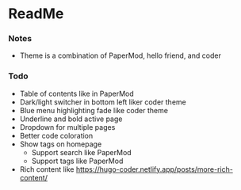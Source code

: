 # ReadMe

### Notes
 - Theme is a combination of PaperMod, hello friend, and coder

### Todo
 - Table of contents like in PaperMod
 - Dark/light switcher in bottom left liker coder theme
 - Blue menu highlighting fade like coder theme
 - Underline and bold active page
 - Dropdown for multiple pages
 - Better code coloration
 - Show tags on homepage
   - Support search like PaperMod
   - Support tags like PaperMod
 - Rich content like https://hugo-coder.netlify.app/posts/more-rich-content/
